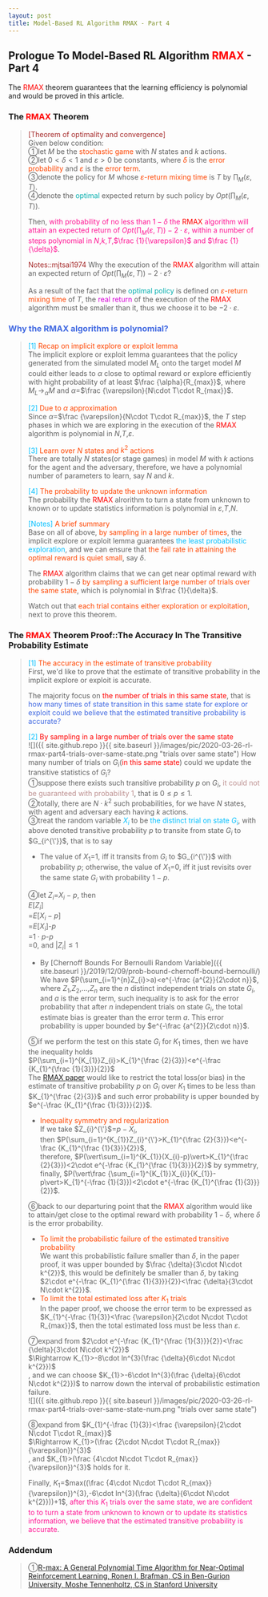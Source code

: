 ```yaml
---
layout: post
title: Model-Based RL Algorithm RMAX - Part 4
---
```


## Prologue To Model-Based RL Algorithm <font color="Red">RMAX</font> - Part 4
<p class="message">
The <font color="Red">RMAX</font> theorem guarantees that the learning efficiency is polynomial and would be proved in this article.
</p>

### The <font color="Red">RMAX</font> Theorem
><font color="Brown">[Theorem of optimality and convergence]</font>  
>Given below condition:  
>&#10112;let $M$ be the <font color="OrangeRed">stochastic game</font> with $N$ states and $k$ actions.  
>&#10113;let $0 < \delta < 1$ and $\varepsilon > 0$ be constants, where <font color="OrangeRed">$\delta$</font> is the <font color="OrangeRed">error probability</font> and <font color="OrangeRed">$\varepsilon$</font> is the <font color="OrangeRed">error term</font>.  
>&#10114;denote the policy for $M$ whose <font color="OrangeRed">$\varepsilon$-return mixing time</font> is $T$ by $\prod_{M}(\varepsilon,T)$.  
>&#10115;denote the <font color="#00ADAD">optimal</font> expected return by such policy by $Opt(\prod_{M}(\varepsilon,T))$.  
>
>Then, <font color="DeepPink">with probability of no less than $1-\delta$ the <font color="Red">RMAX</font> algorithm will attain an expected return of $Opt(\prod_{M}(\varepsilon,T))-2\cdot\varepsilon$, within a number of steps polynomial in $N$,$k$,$T$,$\frac {1}{\varepsilon}$ and $\frac {1}{\delta}$</font>.  
>
><font color="Brown">Notes::mjtsai1974</font>
>Why the execution of the <font color="Red">RMAX</font> algorithm will attain an expected return of $Opt(\prod_{M}(\varepsilon,T))-2\cdot\varepsilon$?  
>
>As a result of the fact that the <font color="#00ADAD">optimal policy</font> is defined on <font color="OrangeRed">$\varepsilon$-return mixing time</font> of $T$, the <font color="#D600D6">real return</font> of the execution of the <font color="Red">RMAX</font> algorithm must be smaller than it, thus we choose it to be $-2\cdot\varepsilon$.  

### <font color="RoyalBlue">Why the RMAX algorithm is polynomial?</font>
><font color="DeepSkyBlue">[1]</font>
><font color="OrangeRed">Recap on implicit explore or exploit lemma</font>  
>The implicit explore or exploit lemma guarantees that the policy generated from the simulated model $M_{L}$ onto the target model $M$ could either leads to $\alpha$ close to optimal reward or explore efficiently with hight probability of at least $\frac {\alpha}{R_{max}}$, where $M_{L}\rightarrow_{\alpha}M$ and $\alpha$=$\frac {\varepsilon}{N\cdot T\cdot R_{max}}$.  
>
><font color="DeepSkyBlue">[2]</font>
><font color="OrangeRed">Due to $\alpha$ approximation</font>  
>Since $\alpha$=$\frac {\varepsilon}{N\cdot T\cdot R_{max}}$, the $T$ step phases in which we are exploring in the execution of the <font color="Red">RMAX</font> algorithm is polynomial in $N$,$T$,$\varepsilon$.  
>
><font color="DeepSkyBlue">[3]</font>
><font color="OrangeRed">Learn over $N$ states and $k^{2}$ actions</font>  
>There are totally $N$ states(or stage games) in model $M$ with $k$ actions for the agent and the adversary, therefore, we have a polynomial number of parameters to learn, say $N$ and $k$.  
>
><font color="DeepSkyBlue">[4]</font>
><font color="OrangeRed">The probability to update the unknown information</font>  
>The probability the <font color="Red">RMAX</font> alrorithm to turn a state from unknown to known or to update statistics information is polynomial in $\varepsilon$,$T$,$N$.  
>
><font color="DeepSkyBlue">[Notes]</font>
><font color="OrangeRed">A brief summary</font>  
>Base on all of above, <font color="OrangeRed">by sampling in a large number of times</font>, the implicit explore or exploit lemma guarantees <font color="DeepSkyBlue">the least probabilistic exploration</font>, and we can ensure that <font color="OrangeRed">the fail rate in attaining the optimal reward is quiet small</font>, say $\delta$.  
>
>The <font color="Red">RMAX</font> algorithm claims that we can get near optimal reward with probability $1-\delta$ <font color="OrangeRed">by sampling a sufficient large number of trials over the same state</font>, which is polynomial in $\frac {1}{\delta}$.  
>
>Watch out that <font color="OrangeRed">each trial contains either exploration or exploitation</font>, next to prove this theorem.  

### The <font color="Red">RMAX</font> Theorem Proof::The Accuracy In The Transitive Probability Estimate
><font color="DeepSkyBlue">[1]</font>
><font color="OrangeRed">The accuracy in the estimate of transitive probability</font>  
>First, we'd like to prove that the estimate of transitive probability in the implicit explore or exploit is accurate.  
>
>The majority focus on <font color="Red">the number of trials in this same state</font>, that is <font color="RoyalBlue">how many times of state transition in this same state for explore or exploit could we believe that the estimated transitive probability is accurate?</font>  
>
><font color="DeepSkyBlue">[2]</font>
><font color="Red">By sampling in a large number of trials over the same state</font>  
![]({{ site.github.repo }}{{ site.baseurl }}/images/pic/2020-03-26-rl-rmax-part4-trials-over-same-state.png "trials over same state")
>How many number of trials on $G_{i}$(<font color="Red">in this same state</font>) could we update the transitive statistics of $G_{i}$?  
>&#10112;suppose there exists such transitive probability $p$ on $G_{i}$, <font color="RosyBrown">it could not be guaranteed with probability $1$</font>, that is $0\leq p\leq 1$.  
>&#10113;totally, there are $N\cdot k^{2}$ such probabilities, for we have $N$ states, with agent and adversary each having $k$ actions.  
>&#10114;treat the random variable <font color="DeepSkyBlue">$X_{i}$</font> to be <font color="DeepSkyBlue">the distinct trial on state $G_{i}$</font>, with above denoted transitive probability $p$ to transite from state $G_{i}$ to $G_{i^{\'}}$, that is to say  
>* The value of $X_{1}$=$1$, iff it transits from $G_{i}$ to $G_{i^{\'}}$ with probability $p$; otherwise, 
>the value of $X_{1}$=$0$, iff it just revisits over the same state $G_{i}$ with probability $1-p$.  
>
>&#10115;let $Z_{i}$=$X_{i}-p$, then  
>$E\lbrack Z_{i}\rbrack$  
>=$E\lbrack X_{i}-p\rbrack$  
>=$E\lbrack X_{i}\rbrack$-$p$  
>=$1\cdot p$-$p$  
>=$0$, and $\vert Z_{i}\vert\leq 1$  
>* By [Chernoff Bounds For Bernoulli Random Variable]({{ site.baseurl }}/2019/12/09/prob-bound-chernoff-bound-bernoulli/)  
>We have $P(\sum_{i=1}^{n}Z_{i}>a)<e^{-\frac {a^{2}}{2\cdot n}}$, where $Z_{1}$,$Z_{2}$,...,$Z_{n}$ are the $n$ distinct independent trials on state $G_{i}$, and $a$ is the error term, such inequality is to ask for the error probability that after $n$ independent trials on state $G_{i}$, the total estimate bias is greater than the error term $a$.  This error probability is upper bounded by $e^{-\frac {a^{2}}{2\cdot n}}$.  
>
>&#10116;if we perform the test on this state $G_{i}$ for $K_{1}$ times, then we have the inequality holds  
>$P(\sum_{i=1}^{K_{1}}Z_{i}>K_{1}^{\frac {2}{3}})<e^{-\frac {K_{1}^{\frac {1}{3}}}{2}}$  
>The [RMAX paper]((http://www.jmlr.org/papers/volume3/brafman02a/brafman02a.pdf)) would like to restrict the total loss(or bias) in the estimate of transitive probability $p$ on $G_{i}$ over $K_{1}$ times to be less than $K_{1}^{\frac {2}{3}}$ and such error probability is upper bounded by $e^{-\frac {K_{1}^{\frac {1}{3}}}{2}}$.  
>* <font color="OrangeRed">Inequality symmetry and regularization</font>  
>If we take $Z_{i}^{\'}$=$p-X_{i}$,  
>then $P(\sum_{i=1}^{K_{1}}Z_{i}^{\'}>K_{1}^{\frac {2}{3}})<e^{-\frac {K_{1}^{\frac {1}{3}}}{2}}$,  
>therefore, $P(\vert\sum_{i=1}^{K_{1}}(X_{i}-p)\vert>K_{1}^{\frac {2}{3}})<2\cdot e^{-\frac {K_{1}^{\frac {1}{3}}}{2}}$ by symmetry,  
>finally, $P(\vert\frac {\sum_{i=1}^{K_{1}}X_{i}}{K_{1}}-p\vert>K_{1}^{-\frac {1}{3}})<2\cdot e^{-\frac {K_{1}^{\frac {1}{3}}}{2}}$.  
>
>&#10117;back to our departuring point that the <font color="Red">RMAX</font> algorithm would like to attain/get close to the optimal reward with probability $1-\delta$, where $\delta$ is the error probability.  
>* <font color="OrangeRed">To limit the probabilistic failure of the estimated transitive probability</font>  
>We want this probabilistic failure smaller than $\delta$, in the paper proof, it was upper bounded by $\frac {\delta}{3\cdot N\cdot k^{2}}$, this would be definitely be smaller than $\delta$, by taking $2\cdot e^{-\frac {K_{1}^{\frac {1}{3}}}{2}}<\frac {\delta}{3\cdot N\cdot k^{2}}$.  
>* <font color="OrangeRed">To limit the total estimated loss after $K_{1}$ trials</font>  
>In the paper proof, we choose the error term to be expressed as $K_{1}^{-\frac {1}{3}}<\frac {\varepsilon}{2\cdot N\cdot T\cdot R_{max}}$, then the total estimated loss must be less than $\varepsilon$.  
>
>&#10118;expand from $2\cdot e^{-\frac {K_{1}^{\frac {1}{3}}}{2}}<\frac {\delta}{3\cdot N\cdot k^{2}}$  
>$\Rightarrow K_{1}>-8\cdot ln^{3}(\frac {\delta}{6\cdot N\cdot k^{2}})$  
>, and we can choose $K_{1}>-6\cdot ln^{3}(\frac {\delta}{6\cdot N\cdot k^{2}})$ to narrow down the interval of probabilistic estimation failure.  
![]({{ site.github.repo }}{{ site.baseurl }}/images/pic/2020-03-26-rl-rmax-part4-trials-over-same-state-num.png "trials over same state")
>
>&#10119;expand from $K_{1}^{-\frac {1}{3}}<\frac {\varepsilon}{2\cdot N\cdot T\cdot R_{max}}$  
>$\Rightarrow K_{1}>(\frac {2\cdot N\cdot T\cdot R_{max}}{\varepsilon})^{3}$  
>, and $K_{1}>(\frac {4\cdot N\cdot T\cdot R_{max}}{\varepsilon})^{3}$ holds for it.  
>
>Finally, $K_{1}$=$max((\frac {4\cdot N\cdot T\cdot R_{max}}{\varepsilon})^{3},-6\cdot ln^{3}(\frac {\delta}{6\cdot N\cdot k^{2}}))+1$, <font color="DeepPink">after this $K_{1}$ trials over the same state, we are confident to to turn a state from unknown to known or to update its statistics information, we believe that the estimated transitive probability is accurate</font>.  

### Addendum
>&#10112;[R-max: A General Polynomial Time Algorithm for Near-Optimal Reinforcement Learning, Ronen I. Brafman, CS in Ben-Gurion University, Moshe Tennenholtz, CS in Stanford University](http://www.jmlr.org/papers/volume3/brafman02a/brafman02a.pdf)  

<!-- Γ -->
<!-- \Omega -->
<!-- \cap intersection -->
<!-- \cup union -->
<!-- \frac{\Gamma(k + n)}{\Gamma(n)} \frac{1}{r^k}  -->
<!-- \mbox{\large$\vert$}\nolimits_0^\infty -->
<!-- \vert_0^\infty -->
<!-- \vert_{0.5}^{\infty} -->
<!-- &prime; ′ -->
<!-- &Prime; ″ -->
<!-- $E\lbrack X\rbrack$ -->
<!-- \overline{X_n} -->
<!-- \underset{Succss}P -->
<!-- \frac{{\overline {X_n}}-\mu}{S/\sqrt n} -->
<!-- \lim_{t\rightarrow\infty} -->
<!-- \int_{0}^{a}\lambda\cdot e^{-\lambda\cdot t}\operatorname dt -->
<!-- \Leftrightarrow -->
<!-- \prod_{v\in V} -->
<!-- \subset -->
<!-- \subseteq -->
<!-- \varnothing -->
<!-- \perp -->
<!-- \overset\triangle= -->
<!-- \left|X\right| -->
<!-- \xrightarrow{r_t} -->
<!-- \left\|?\right\| => ||?||-->
<!-- \left|?\right| => |?|-->
<!-- \lbrack BQ\rbrack => [BQ] -->
<!-- \subset -->
<!-- \subseteq -->
<!-- \widehat -->

<!-- Notes -->
<!-- <font color="OrangeRed">items, verb, to make it the focus, mathematic expression</font> -->
<!-- <font color="Red">KKT</font> -->
<!-- <font color="Red">SMO heuristics</font> -->
<!-- <font color="Red">F</font> distribution -->
<!-- <font color="Red">t</font> distribution -->
<!-- <font color="DeepSkyBlue">suggested item, soft item</font> -->
<!-- <font color="RoyalBlue">old alpha, quiz, example</font> -->
<!-- <font color="Green">new alpha</font> -->

<!-- <font color="#C20000">conclusion, finding</font> -->
<!-- <font color="DeepPink">positive conclusion, finding</font> -->
<!-- <font color="RosyBrown">negative conclusion, finding</font> -->

<!-- <font color="#00ADAD">policy</font> -->
<!-- <font color="#6100A8">full observable</font> -->
<!-- <font color="#FFAC12">partial observable</font> -->
<!-- <font color="#EB00EB">stochastic</font> -->
<!-- <font color="#8400E6">state transition</font> -->
<!-- <font color="#D600D6">discount factor gamma $\gamma$</font> -->
<!-- <font color="#D600D6">$V(S)$</font> -->
<!-- <font color="#9300FF">immediate reward R(S)</font> -->

<!-- ### <font color="RoyalBlue">Example</font>: Illustration By Rainy And Sunny Days In One Week -->
<!-- <font color="RoyalBlue">[Question]</font> -->
<!-- <font color="DeepSkyBlue">[Answer]</font> -->

<!-- <font color="Brown">Notes::mjtsai1974</font> -->

<!-- 
[1]Given the vehicles pass through a highway toll station is $6$ per minute, what is the probability that no cars within $30$ seconds?
><font color="DeepSkyBlue">[1]</font>
><font color="OrangeRed">Given the vehicles pass through a highway toll station is $6$ per minute, what is the probability that no cars within $30$ seconds?</font>  
-->

<!--
><font color="DeepSkyBlue">[Notes]</font>
><font color="OrangeRed">Why at this moment, the Poisson and exponential probability come out with different result?</font>  
-->

<!-- https://www.medcalc.org/manual/gamma_distribution_functions.php -->
<!-- https://www.statlect.com/probability-distributions/student-t-distribution#hid5 -->
<!-- http://www.wiris.com/editor/demo/en/ -->